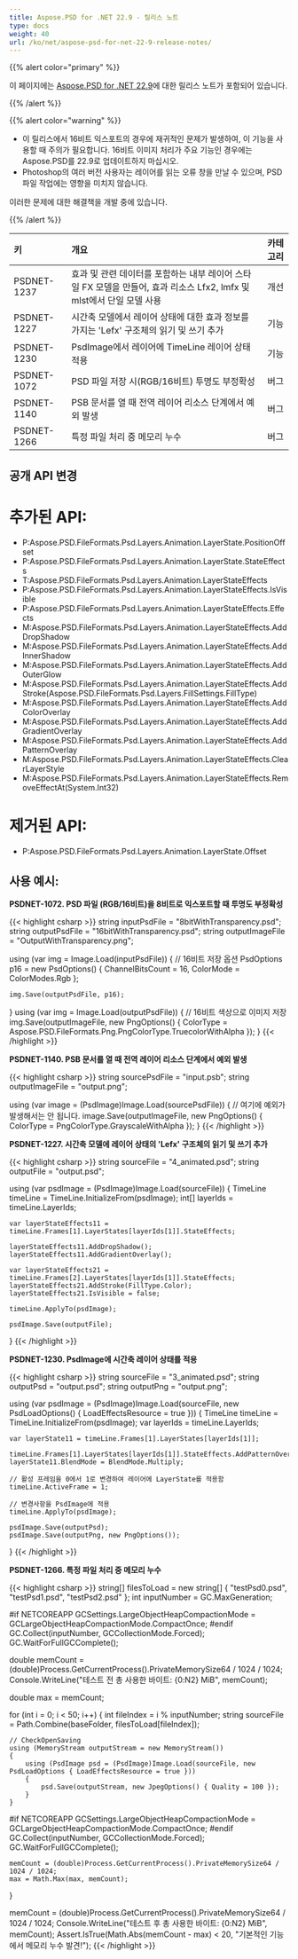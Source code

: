```yaml
---
title: Aspose.PSD for .NET 22.9 - 릴리스 노트
type: docs
weight: 40
url: /ko/net/aspose-psd-for-net-22-9-release-notes/
---
```


{{% alert color="primary" %}}

이 페이지에는 [Aspose.PSD for .NET 22.9](https://www.nuget.org/packages/Aspose.PSD/)에 대한 릴리스 노트가 포함되어 있습니다.

{{% /alert %}}

{{% alert color="warning" %}}

- 이 릴리스에서 16비트 익스포트의 경우에 재귀적인 문제가 발생하여, 이 기능을 사용할 때 주의가 필요합니다.
16비트 이미지 처리가 주요 기능인 경우에는 Aspose.PSD를 22.9로 업데이트하지 마십시오.
- Photoshop의 여러 버전 사용자는 레이어를 읽는 오류 창을 만날 수 있으며, PSD 파일 작업에는 영향을 미치지 않습니다.

이러한 문제에 대한 해결책을 개발 중에 있습니다.

{{% /alert %}}

|**키**|**개요**|**카테고리**|
| :- | :- | :- |
|PSDNET-1237|효과 및 관련 데이터를 포함하는 내부 레이어 스타일 FX 모델을 만들어, 효과 리소스 Lfx2, lmfx 및 mlst에서 단일 모델 사용|개선|
|PSDNET-1227|시간축 모델에서 레이어 상태에 대한 효과 정보를 가지는 'Lefx' 구조체의 읽기 및 쓰기 추가|기능|
|PSDNET-1230|PsdImage에서 레이어에 TimeLine 레이어 상태 적용|기능|
|PSDNET-1072|PSD 파일 저장 시(RGB/16비트) 투명도 부정확성|버그|
|PSDNET-1140|PSB 문서를 열 때 전역 레이어 리소스 단계에서 예외 발생|버그|
|PSDNET-1266|특정 파일 처리 중 메모리 누수|버그|


## **공개 API 변경**
# **추가된 API:**
- P:Aspose.PSD.FileFormats.Psd.Layers.Animation.LayerState.PositionOffset
- P:Aspose.PSD.FileFormats.Psd.Layers.Animation.LayerState.StateEffects
- T:Aspose.PSD.FileFormats.Psd.Layers.Animation.LayerStateEffects
- P:Aspose.PSD.FileFormats.Psd.Layers.Animation.LayerStateEffects.IsVisible
- P:Aspose.PSD.FileFormats.Psd.Layers.Animation.LayerStateEffects.Effects
- M:Aspose.PSD.FileFormats.Psd.Layers.Animation.LayerStateEffects.AddDropShadow
- M:Aspose.PSD.FileFormats.Psd.Layers.Animation.LayerStateEffects.AddInnerShadow
- M:Aspose.PSD.FileFormats.Psd.Layers.Animation.LayerStateEffects.AddOuterGlow
- M:Aspose.PSD.FileFormats.Psd.Layers.Animation.LayerStateEffects.AddStroke(Aspose.PSD.FileFormats.Psd.Layers.FillSettings.FillType)
- M:Aspose.PSD.FileFormats.Psd.Layers.Animation.LayerStateEffects.AddColorOverlay
- M:Aspose.PSD.FileFormats.Psd.Layers.Animation.LayerStateEffects.AddGradientOverlay
- M:Aspose.PSD.FileFormats.Psd.Layers.Animation.LayerStateEffects.AddPatternOverlay
- M:Aspose.PSD.FileFormats.Psd.Layers.Animation.LayerStateEffects.ClearLayerStyle
- M:Aspose.PSD.FileFormats.Psd.Layers.Animation.LayerStateEffects.RemoveEffectAt(System.Int32)


# **제거된 API:**
- P:Aspose.PSD.FileFormats.Psd.Layers.Animation.LayerState.Offset


## **사용 예시:**

**PSDNET-1072. PSD 파일 (RGB/16비트)을 8비트로 익스포트할 때 투명도 부정확성**

{{< highlight csharp >}}
string inputPsdFile    = "8bitWithTransparency.psd";
string outputPsdFile   = "16bitWithTransparency.psd";
string outputImageFile = "OutputWithTransparency.png";

using (var img = Image.Load(inputPsdFile))
{
    // 16비트 저장 옵션
    PsdOptions p16 = new PsdOptions() { ChannelBitsCount = 16, ColorMode = ColorModes.Rgb };

    img.Save(outputPsdFile, p16);
}
using (var img = Image.Load(outputPsdFile))
{
    // 16비트 색상으로 이미지 저장
    img.Save(outputImageFile, new PngOptions() { ColorType = Aspose.PSD.FileFormats.Png.PngColorType.TruecolorWithAlpha });
}
{{< /highlight >}}

**PSDNET-1140. PSB 문서를 열 때 전역 레이어 리소스 단계에서 예외 발생**

{{< highlight csharp >}}
string sourcePsdFile = "input.psb";
string outputImageFile = "output.png";

using (var image = (PsdImage)Image.Load(sourcePsdFile))
{
    // 여기에 예외가 발생해서는 안 됩니다.
    image.Save(outputImageFile, new PngOptions() { ColorType = PngColorType.GrayscaleWithAlpha });
}
{{< /highlight >}}

**PSDNET-1227. 시간축 모델에 레이어 상태의 'Lefx' 구조체의 읽기 및 쓰기 추가**

{{< highlight csharp >}}
string sourceFile = "4_animated.psd";
string outputFile = "output.psd";

using (var psdImage = (PsdImage)Image.Load(sourceFile))
{
    TimeLine timeLine = TimeLine.InitializeFrom(psdImage);
    int[] layerIds = timeLine.LayerIds;

    var layerStateEffects11 = timeLine.Frames[1].LayerStates[layerIds[1]].StateEffects;

    layerStateEffects11.AddDropShadow();
    layerStateEffects11.AddGradientOverlay();

    var layerStateEffects21 = timeLine.Frames[2].LayerStates[layerIds[1]].StateEffects;
    layerStateEffects21.AddStroke(FillType.Color);
    layerStateEffects21.IsVisible = false;

    timeLine.ApplyTo(psdImage);

    psdImage.Save(outputFile);
}
{{< /highlight >}}

**PSDNET-1230. PsdImage에 시간축 레이어 상태를 적용**

{{< highlight csharp >}}
string sourceFile = "3_animated.psd";
string outputPsd = "output.psd";
string outputPng = "output.png";

using (var psdImage = (PsdImage)Image.Load(sourceFile, new PsdLoadOptions() { LoadEffectsResource = true }))
{
    TimeLine timeLine = TimeLine.InitializeFrom(psdImage);
    var layerIds = timeLine.LayerIds;

    var layerState11 = timeLine.Frames[1].LayerStates[layerIds[1]];

    timeLine.Frames[1].LayerStates[layerIds[1]].StateEffects.AddPatternOverlay();
    layerState11.BlendMode = BlendMode.Multiply;

    // 활성 프레임을 0에서 1로 변경하여 레이어에 LayerState를 적용함
    timeLine.ActiveFrame = 1;

    // 변경사항을 PsdImage에 적용
    timeLine.ApplyTo(psdImage);

    psdImage.Save(outputPsd);
    psdImage.Save(outputPng, new PngOptions());
}
{{< /highlight >}}

**PSDNET-1266. 특정 파일 처리 중 메모리 누수**

{{< highlight csharp >}}
string[] filesToLoad = new string[] { "testPsd0.psd", "testPsd1.psd", "testPsd2.psd" };
int inputNumber = GC.MaxGeneration;

#if NETCOREAPP
GCSettings.LargeObjectHeapCompactionMode = GCLargeObjectHeapCompactionMode.CompactOnce;
#endif
GC.Collect(inputNumber, GCCollectionMode.Forced);
GC.WaitForFullGCComplete();

double memCount = (double)Process.GetCurrentProcess().PrivateMemorySize64 / 1024 / 1024;
Console.WriteLine("테스트 전 총 사용한 바이트: {0:N2} MiB", memCount);

double max = memCount;

for (int i = 0; i < 50; i++)
{
    int fileIndex = i % inputNumber;
    string sourceFile = Path.Combine(baseFolder, filesToLoad[fileIndex]);

    // CheckOpenSaving
    using (MemoryStream outputStream = new MemoryStream())
    {
        using (PsdImage psd = (PsdImage)Image.Load(sourceFile, new PsdLoadOptions { LoadEffectsResource = true }))
        {
            psd.Save(outputStream, new JpegOptions() { Quality = 100 });
        }
    }

#if NETCOREAPP
    GCSettings.LargeObjectHeapCompactionMode = GCLargeObjectHeapCompactionMode.CompactOnce;
#endif
    GC.Collect(inputNumber, GCCollectionMode.Forced);
    GC.WaitForFullGCComplete();

    memCount = (double)Process.GetCurrentProcess().PrivateMemorySize64 / 1024 / 1024;
    max = Math.Max(max, memCount);
}

memCount = (double)Process.GetCurrentProcess().PrivateMemorySize64 / 1024 / 1024;
Console.WriteLine("테스트 후 총 사용한 바이트: {0:N2} MiB", memCount);
Assert.IsTrue(Math.Abs(memCount - max) < 20, "기본적인 기능에서 메모리 누수 발견!");
{{< /highlight >}}
